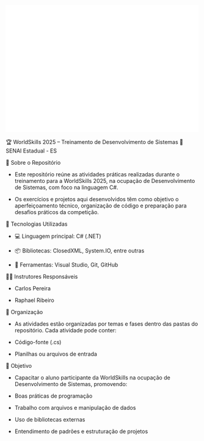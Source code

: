 ![WorldSkills Logo](images/WS_Logo_White_RGB.png)


🏆 WorldSkills 2025 – Treinamento de Desenvolvimento de Sistemas
📍 SENAI Estadual - ES

📁 Sobre o Repositório
  - Este repositório reúne as atividades práticas realizadas durante o treinamento para a WorldSkills 2025, na ocupação de Desenvolvimento de Sistemas, com foco na linguagem C#.

  - Os exercícios e projetos aqui desenvolvidos têm como objetivo o aperfeiçoamento técnico, organização de código e preparação para desafios práticos da competição.

🧰 Tecnologias Utilizadas
  - 💻 Linguagem principal: C# (.NET)

  - 📦 Bibliotecas: ClosedXML, System.IO, entre outras

  - 📄 Ferramentas: Visual Studio, Git, GitHub

👨‍🏫 Instrutores Responsáveis
   - Carlos Pereira

   - Raphael Ribeiro

📎 Organização
  - As atividades estão organizadas por temas e fases dentro das pastas do repositório. Cada atividade pode conter:

  - Código-fonte (.cs)

  - Planilhas ou arquivos de entrada


📌 Objetivo
  - Capacitar o aluno participante da WorldSkills na ocupação de Desenvolvimento de Sistemas, promovendo:

  - Boas práticas de programação

  - Trabalho com arquivos e manipulação de dados

  - Uso de bibliotecas externas

  - Entendimento de padrões e estruturação de projetos
